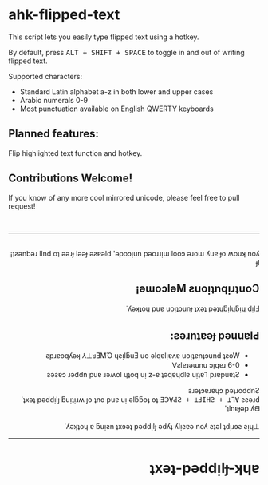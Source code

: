 # ahk-flipped-text

This script lets you easily type flipped text using a hotkey.

By default, press <kbd>ALT + SHIFT + SPACE</kbd> to toggle in and out of writing
flipped text.

Supported characters:
- Standard Latin alphabet a-z in both lower and upper cases
- Arabic numerals 0-9
- Most punctuation available on English QWERTY keyboards

## Planned features:

Flip highlighted text function and hotkey.

## Contributions Welcome!

If you know of any more cool mirrored unicode, please feel free to pull request!

<br/>

---

<br/>

<div style="text-align: right">
¡ʇƨǝnbǝɹ llnd oʇ ǝǝɹɟ lǝǝɟ ǝƨɐǝld 'ǝpoɔᴉun pǝoɹɹᴉɯ looɔ ǝɹoɯ ʎuɐ ɟo ʍouʞ noʎ ɟI
</div>

<h2 style="text-align: right">
¡ǝɯoɔlǝM ƨuoᴉʇnqᴉɹʇuoↃ
</h2>

<div style="text-align: right">
˙ʎǝʞʇoɥ puɐ uoᴉʇɔunɟ ʇxǝʇ pǝʇɥƃᴉlɥƃᴉɥ dᴉlℲ
</div>

<h2 style="text-align: right">
:ƨǝɹnʇɐǝɟ pǝuuɐlԀ 
</h2>

<div style="text-align: right">
<ul style="direction: rtl">
<li>ƨpɹɐoqʎǝʞ ⅄⊥ᴚƎMΌ ɥƨᴉlƃuƎ uo ǝlqɐlᴉɐʌɐ uoᴉʇɐnʇɔund ʇƨoW</li>
<li>6-0 ƨlɐɹǝɯnu ɔᴉqɐɹ∀</li>
<li>ƨǝƨɐɔ ɹǝddn puɐ ɹǝʍol ɥʇoq uᴉ z-ɐ ʇǝqɐɥdlɐ uᴉʇɐ⅂ pɹɐpuɐʇƧ</li>
</ul>
ƨɹǝʇɔɐɹɐɥɔ pǝʇɹoddnƧ
</div>

<div style="text-align: right">
˙ʇxǝʇ pǝddᴉlɟ
ƃuᴉʇᴉɹʍ ɟo ʇno puɐ uᴉ ǝlƃƃoʇ oʇ <kbd>ƎↃ∀ԀƧ + ⊥ℲIHƧ + ⊥⅂∀</kbd> ƨƨǝɹd 'ʇlnɐɟǝp ʎᗺ
<br/>
<br/>
˙ʎǝʞʇoɥ ɐ ƃuᴉƨn ʇxɔǝʇ pǝddᴉlɟ ǝdʎʇ ʎlᴉƨɐǝ noʎ ƨʇǝl ʇdᴉɹɔƨ ƨᴉɥ⊥
</div>

---

<h1 style="text-align: right">
ʇxǝʇ-pǝddᴉlɟ-ʞɥɐ
</h1>